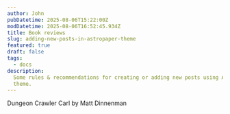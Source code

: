```yaml
---
author: John
pubDatetime: 2025-08-06T15:22:00Z
modDatetime: 2025-08-06T16:52:45.934Z
title: Book reviews
slug: adding-new-posts-in-astropaper-theme
featured: true
draft: false
tags:
  - docs
description:
  Some rules & recommendations for creating or adding new posts using AstroPaper
  theme.
---
```


Dungeon Crawler Carl by Matt Dinnenman
